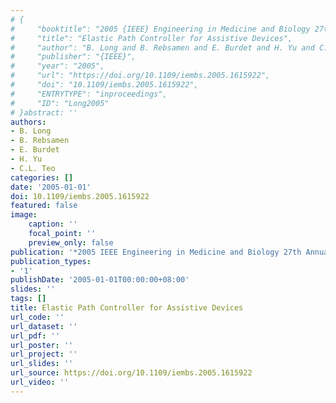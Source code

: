 ```yaml
---
# {
#     "booktitle": "2005 {IEEE} Engineering in Medicine and Biology 27th Annual Conference",
#     "title": "Elastic Path Controller for Assistive Devices",
#     "author": "B. Long and B. Rebsamen and E. Burdet and H. Yu and C.L. Teo",
#     "publisher": "{IEEE}",
#     "year": "2005",
#     "url": "https://doi.org/10.1109/iembs.2005.1615922",
#     "doi": "10.1109/iembs.2005.1615922",
#     "ENTRYTYPE": "inproceedings",
#     "ID": "Long2005"
# }abstract: ''
authors:
- B. Long
- B. Rebsamen
- E. Burdet
- H. Yu
- C.L. Teo
categories: []
date: '2005-01-01'
doi: 10.1109/iembs.2005.1615922
featured: false
image:
    caption: ''
    focal_point: ''
    preview_only: false
publication: '*2005 IEEE Engineering in Medicine and Biology 27th Annual Conference*'
publication_types:
- '1'
publishDate: '2005-01-01T00:00:00+08:00'
slides: ''
tags: []
title: Elastic Path Controller for Assistive Devices
url_code: ''
url_dataset: ''
url_pdf: ''
url_poster: ''
url_project: ''
url_slides: ''
url_source: https://doi.org/10.1109/iembs.2005.1615922
url_video: ''
---
```

